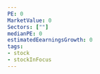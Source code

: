 ```yaml
---
PE: 0
MarketValue: 0
Sectors: [""]
medianPE: 0
estimatedEearningsGrowth: 0
tags:
- stock
- stockInFocus 
---
```



